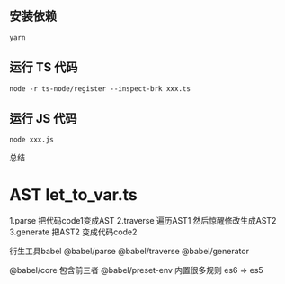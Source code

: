 ## 安装依赖

```
yarn
```

## 运行 TS 代码

```
node -r ts-node/register --inspect-brk xxx.ts
```

## 运行 JS 代码

```
node xxx.js
```

总结
# AST   let_to_var.ts

1.parse 把代码code1变成AST
2.traverse 遍历AST1 然后惊醒修改生成AST2
3.generate  把AST2 变成代码code2

衍生工具babel
@babel/parse
@babel/traverse
@babel/generator

@babel/core  包含前三者
@babel/preset-env  内置很多规则   es6  => es5
